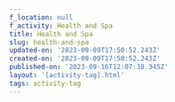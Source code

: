 ```yaml
---
f_location: null
f_activity: Health and Spa
title: Health and Spa
slug: health-and-spa
updated-on: '2023-09-09T17:50:52.243Z'
created-on: '2023-09-09T17:50:52.243Z'
published-on: '2023-09-16T12:07:38.345Z'
layout: '[activity-tag].html'
tags: activity-tag
---
```




